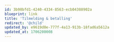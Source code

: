 ```yaml
---
id: 3b98bfd1-4240-4334-8563-ecb04388902a
blueprint: link
title: 'Tilmelding & betalling'
redirect: '@child'
updated_by: e9619d0e-777f-4a13-913b-18fad6a5612a
updated_at: 1706200008
---
```

